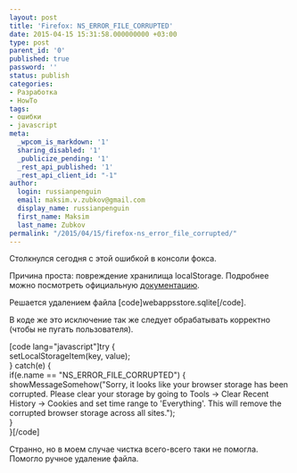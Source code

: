 ```yaml
---
layout: post
title: 'Firefox: NS_ERROR_FILE_CORRUPTED'
date: 2015-04-15 15:31:58.000000000 +03:00
type: post
parent_id: '0'
published: true
password: ''
status: publish
categories:
- Разработка
- HowTo
tags:
- ошибки
- javascript
meta:
  _wpcom_is_markdown: '1'
  sharing_disabled: '1'
  _publicize_pending: '1'
  _rest_api_published: '1'
  _rest_api_client_id: "-1"
author:
  login: russianpenguin
  email: maksim.v.zubkov@gmail.com
  display_name: russianpenguin
  first_name: Maksim
  last_name: Zubkov
permalink: "/2015/04/15/firefox-ns_error_file_corrupted/"
---
```

Столкнулся сегодня с этой ошибкой в консоли фокса.

Причина проста: повреждение хранилища localStorage. Подробнее можно посмотреть официальную [документацию](https://developer.mozilla.org/en-US/docs/Web/Guide/API/DOM/Storage#Storage_location_and_clearing_the_data "Storage location and clearing the data").

Решается удалением файла [code]webappsstore.sqlite[/code].

В коде же это исключение так же следует обрабатывать корректно (чтобы не пугать пользователя).

[code lang="javascript"]try {  
 setLocalStorageItem(key, value);  
} catch(e) {  
 if(e.name == "NS\_ERROR\_FILE\_CORRUPTED") {  
 showMessageSomehow("Sorry, it looks like your browser storage has been corrupted. Please clear your storage by going to Tools -\> Clear Recent History -\> Cookies and set time range to 'Everything'. This will remove the corrupted browser storage across all sites.");  
 }  
}[/code]

Странно, но в моем случае чистка всего-всего таки не помогла. Помогло ручное удаление файла.

